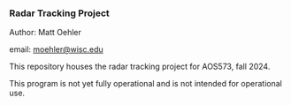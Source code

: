 ### Radar Tracking Project

Author: Matt Oehler

email: moehler@wisc.edu

This repository houses the radar tracking project for AOS573, fall 2024.

This program is not yet fully operational and is not intended for operational use.
